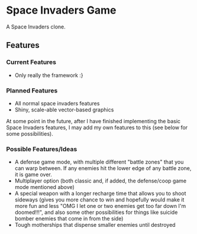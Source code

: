 # Space Invaders Game #
A Space Invaders clone.

## Features ##

### Current Features ###
- Only really the framework :}

### Planned Features ###
- All normal space invaders features
- Shiny, scale-able vector-based graphics

At some point in the future, after I have finished implementing the basic Space Invaders features, I may add my own features to this (see below for some possibilities).

### Possible Features/Ideas ###
- A defense game mode, with multiple different "battle zones" that you can warp between.  If any enemies hit the lower edge of any battle zone, it is game over.
- Multiplayer option (both classic and, if added, the defense/coop game mode mentioned above)
- A special weapon with a longer recharge time that allows you to shoot sideways (gives you more chance to win and hopefully would make it more fun and less "OMG I let one  or two enemies get too far down I'm doomed!!!", and also some other possibilities for things like suicide bomber enemies that come in from the side)
- Tough motherships that dispense smaller enemies until destroyed